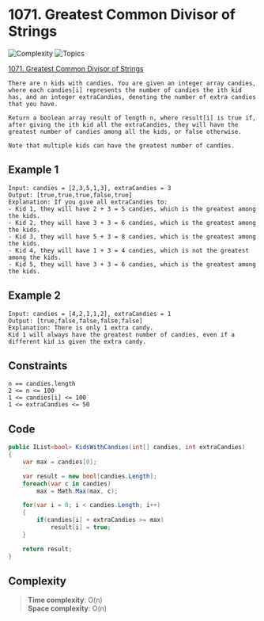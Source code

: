 # 1071. Greatest Common Divisor of Strings

![Complexity](https://img.shields.io/badge/easy-green)
![Topics](https://img.shields.io/badge/array-blue)

[1071. Greatest Common Divisor of Strings](https://leetcode.com/problems/kids-with-the-greatest-number-of-candies/?envType=study-plan-v2&envId=leetcode-75)

```
There are n kids with candies. You are given an integer array candies, where each candies[i] represents the number of candies the ith kid has, and an integer extraCandies, denoting the number of extra candies that you have.

Return a boolean array result of length n, where result[i] is true if, after giving the ith kid all the extraCandies, they will have the greatest number of candies among all the kids, or false otherwise.

Note that multiple kids can have the greatest number of candies.
```

## Example 1
```
Input: candies = [2,3,5,1,3], extraCandies = 3
Output: [true,true,true,false,true] 
Explanation: If you give all extraCandies to:
- Kid 1, they will have 2 + 3 = 5 candies, which is the greatest among the kids.
- Kid 2, they will have 3 + 3 = 6 candies, which is the greatest among the kids.
- Kid 3, they will have 5 + 3 = 8 candies, which is the greatest among the kids.
- Kid 4, they will have 1 + 3 = 4 candies, which is not the greatest among the kids.
- Kid 5, they will have 3 + 3 = 6 candies, which is the greatest among the kids.
```

## Example 2
```
Input: candies = [4,2,1,1,2], extraCandies = 1
Output: [true,false,false,false,false] 
Explanation: There is only 1 extra candy.
Kid 1 will always have the greatest number of candies, even if a different kid is given the extra candy.
```

## Constraints
```
n == candies.length
2 <= n <= 100
1 <= candies[i] <= 100
1 <= extraCandies <= 50
```

## Code
```csharp
public IList<bool> KidsWithCandies(int[] candies, int extraCandies)
{
    var max = candies[0];

    var result = new bool[candies.Length];
    foreach(var c in candies)
        max = Math.Max(max, c);

    for(var i = 0; i < candies.Length; i++)
    {
        if(candies[i] + extraCandies >= max)
            result[i] = true;
    }

    return result;
}
```

## Complexity
> **Time complexity**: O(n)  
> **Space complexity**: O(n)
